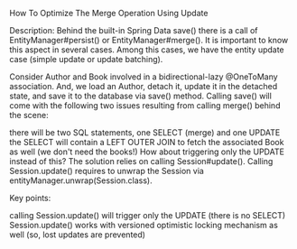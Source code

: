 How To Optimize The Merge Operation Using Update

Description: Behind the built-in Spring Data save() there is a call of EntityManager#persist() or EntityManager#merge(). It is important to know this aspect in several cases. Among this cases, we have the entity update case (simple update or update batching).

Consider Author and Book involved in a bidirectional-lazy @OneToMany association. And, we load an Author, detach it, update it in the detached state, and save it to the database via save() method. Calling save() will come with the following two issues resulting from calling merge() behind the scene:

there will be two SQL statements, one SELECT (merge) and one UPDATE
the SELECT will contain a LEFT OUTER JOIN to fetch the associated Book as well (we don't need the books!)
How about triggering only the UPDATE instead of this? The solution relies on calling Session#update(). Calling Session.update() requires to unwrap the Session via entityManager.unwrap(Session.class).

Key points:

calling Session.update() will trigger only the UPDATE (there is no SELECT)
Session.update() works with versioned optimistic locking mechanism as well (so, lost updates are prevented)